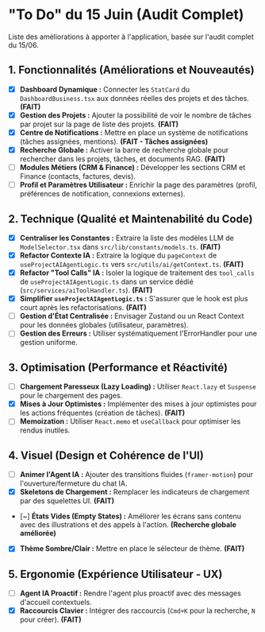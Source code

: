 
# "To Do" du 15 Juin (Audit Complet)

Liste des améliorations à apporter à l'application, basée sur l'audit complet du 15/06.

## 1. Fonctionnalités (Améliorations et Nouveautés)

- [x] **Dashboard Dynamique :** Connecter les `StatCard` du `DashboardBusiness.tsx` aux données réelles des projets et des tâches. **(FAIT)**
- [x] **Gestion des Projets :** Ajouter la possibilité de voir le nombre de tâches par projet sur la page de liste des projets. **(FAIT)**
- [x] **Centre de Notifications :** Mettre en place un système de notifications (tâches assignées, mentions). **(FAIT - Tâches assignées)**
- [x] **Recherche Globale :** Activer la barre de recherche globale pour rechercher dans les projets, tâches, et documents RAG. **(FAIT)**
- [ ] **Modules Métiers (CRM & Finance) :** Développer les sections CRM et Finance (contacts, factures, devis).
- [ ] **Profil et Paramètres Utilisateur :** Enrichir la page des paramètres (profil, préférences de notification, connexions externes).

## 2. Technique (Qualité et Maintenabilité du Code)

- [x] **Centraliser les Constantes :** Extraire la liste des modèles LLM de `ModelSelector.tsx` dans `src/lib/constants/models.ts`. **(FAIT)**
- [x] **Refactor Contexte IA :** Extraire la logique du `pageContext` de `useProjectAIAgentLogic.ts` vers `src/utils/ai/getContext.ts`. **(FAIT)**
- [x] **Refactor "Tool Calls" IA :** Isoler la logique de traitement des `tool_calls` de `useProjectAIAgentLogic.ts` dans un service dédié (`src/services/aiToolHandler.ts`). **(FAIT)**
- [x] **Simplifier `useProjectAIAgentLogic.ts` :** S'assurer que le hook est plus court après les refactorisations. **(FAIT)**
- [ ] **Gestion d'État Centralisée :** Envisager Zustand ou un React Context pour les données globales (utilisateur, paramètres).
- [ ] **Gestion des Erreurs :** Utiliser systématiquement l'ErrorHandler pour une gestion uniforme.

## 3. Optimisation (Performance et Réactivité)

- [ ] **Chargement Paresseux (Lazy Loading) :** Utiliser `React.lazy` et `Suspense` pour le chargement des pages.
- [x] **Mises à Jour Optimistes :** Implémenter des mises à jour optimistes pour les actions fréquentes (création de tâches). **(FAIT)**
- [ ] **Memoization :** Utiliser `React.memo` et `useCallback` pour optimiser les rendus inutiles.

## 4. Visuel (Design et Cohérence de l'UI)

- [ ] **Animer l'Agent IA :** Ajouter des transitions fluides (`framer-motion`) pour l'ouverture/fermeture du chat IA.
- [x] **Skeletons de Chargement :** Remplacer les indicateurs de chargement par des squelettes UI. **(FAIT)**
- [~] **États Vides (Empty States) :** Améliorer les écrans sans contenu avec des illustrations et des appels à l'action. **(Recherche globale améliorée)**
- [x] **Thème Sombre/Clair :** Mettre en place le sélecteur de thème. **(FAIT)**

## 5. Ergonomie (Expérience Utilisateur - UX)

- [ ] **Agent IA Proactif :** Rendre l'agent plus proactif avec des messages d'accueil contextuels.
- [x] **Raccourcis Clavier :** Intégrer des raccourcis (`Cmd+K` pour la recherche, `N` pour créer). **(FAIT)**
